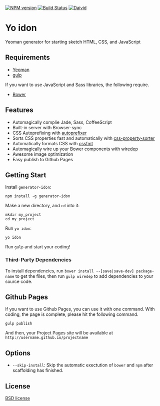[![NPM version](https://badge.fury.io/js/generator-idon.svg)](http://badge.fury.io/js/generator-idon)
[![Build Status](https://travis-ci.org/shgtkshruch/generator-idon.svg?branch=master)](https://travis-ci.org/shgtkshruch/generator-idon)
[![Daivid](https://david-dm.org/shgtkshruch/generator-idon.png)](https://david-dm.org/shgtkshruch/generator-idon)

# Yo idon

Yeoman generator for starting sketch HTML, CSS, and JavaScript

## Requirements

- [Yeoman](http://yeoman.io/)
- [gulp](http://gulpjs.com/)

If you want to use JavaScript and Sass libraries, the following require.

- [Bower](http://bower.io/)

## Features

- Automagically complie Jade, Sass, CoffeeScript
- Built-in server with Browser-sync
- CSS Autoprefixing with [autoprefixer](https://github.com/postcss/autoprefixer)
- Sorts CSS properties fast and automatically with [css-property-sorter](https://github.com/Siilwyn/css-property-sorter)
- Automatically formats CSS with [cssfmt](https://github.com/morishitter/cssfmt) 
- Automagically wire up your Bower components with [wiredep](https://github.com/taptapship/wiredep)
- Awesome image optimization
- Easy publish to Github Pages

## Getting Start

Install `generator-idon`:

    npm install -g generator-idon

Make a new directory, and `cd` into it:

    mkdir my_project
    cd my_project

Run `yo idon`:

    yo idon

Run `gulp` and start your coding!

### Third-Party Dependencies
To install dependencies, run `bower install --[save|save-dev] package-name` to get the files, then run `gulp wiredep` to add dependencies to your source code.

## Github Pages

If you want to use Github Pages, you can use it with one command.
With coding, the page is complete, please hit the following command.

    gulp publish

And then, your Project Pages site will be available at `http://username.github.io/projectname`

## Options

- `--skip-install`: Skip the automatic exectution of `bower` and `npm` after scaffolding has finished.

## License

[BSD license](http://opensource.org/licenses/bsd-license.php)
